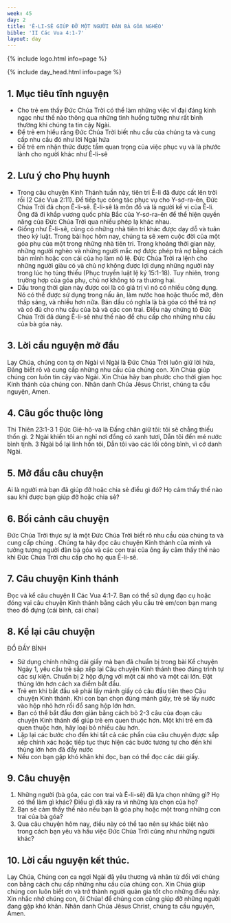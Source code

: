 ```yaml
---
week: 45
day: 2
title: 'Ê-LI-SÊ GIÚP ĐỠ MỘT NGƯỜI ĐÀN BÀ GÓA NGHÈO'
bible: 'II Các Vua 4:1-7'
layout: day
---
```



{% include logo.html info=page %}

{% include day_head.html info=page %}

## 1. Mục tiêu tĩnh nguyện
- Cho trẻ em thấy Đức Chúa Trời có thể làm những việc vĩ đại đáng kinh ngạc như thế nào thông qua những tình huống tưởng như rất bình thường khi chúng ta tin cậy Ngài.
- Để trẻ em hiểu rằng Đức Chúa Trời biết nhu cầu của chúng ta và cung cấp nhu cầu đó như lời Ngài hứa
- Để trẻ em nhận thức được tầm quan trọng của việc phục vụ và là phước lành cho người khác như Ê-li-sê

## 2. Lưu ý cho Phụ huynh
- Trong câu chuyện Kinh Thánh tuần này, tiên tri Ê-li đã được cất lên trời rồi (2 Các Vua 2:11). Để tiếp tục công tác phục vụ cho Y-sơ-ra-ên, Đức Chúa Trời đã chọn Ê-li-sê. Ê-li-sê là môn đồ và là người kế vị của Ê-li. Ông đã đi khắp vương quốc phía Bắc của Y-sơ-ra-ên để thể hiện quyền năng của Đức Chúa Trời qua nhiều phép lạ khác nhau.
- Giống như Ê-li-sê, cũng có những nhà tiên tri khác được dạy dỗ và tuân theo kỷ luật. Trong bài học hôm nay, chúng ta sẽ xem cuộc đời của một góa phụ của một trong những nhà tiên tri. Trong khoảng thời gian này, những người nghèo và những người mắc nợ được phép trả nợ bằng cách bán mình hoặc con cái của họ làm nô lệ. Đức Chúa Trời ra lệnh cho những người giàu có và chủ nợ không được lợi dụng những người này trong lúc họ túng thiếu (Phục truyền luật lệ ký 15:1-18). Tuy nhiên, trong trường hợp của góa phụ, chủ nợ không tỏ ra thương hại.
- Dầu trong thời gian này được coi là có giá trị vì nó có nhiều công dụng. Nó có thể được sử dụng trong nấu ăn, làm nước hoa hoặc thuốc mỡ, đèn thắp sáng, và nhiều hơn nữa. Bán dầu có nghĩa là bà góa có thể trả nợ và có đủ cho nhu cầu của bà và các con trai. Điều này chứng tỏ Đức Chúa Trời đã dùng Ê-li-sê như thế nào để chu cấp cho những nhu cầu của bà góa này.

## 3. Lời cầu nguyện mở đầu
Lạy Chúa, chúng con tạ ơn Ngài vì Ngài là Đức Chúa Trời luôn giữ lời hứa, Đấng biết rõ và cung cấp những nhu cầu của chúng con. Xin Chúa giúp chúng con luôn tin cậy vào Ngài. Xin Chúa hãy ban phước cho thời gian học Kinh thánh của chúng con. Nhân danh Chúa Jêsus Christ, chúng ta cầu nguyện, Amen.


## 4. Câu gốc thuộc lòng
Thi Thiên 23:1-3
1 Đức Giê-hô-va là Đấng chăn giữ tôi: tôi sẽ chẳng thiếu thốn gì. 2 Ngài khiến tôi an nghỉ nơi đồng cỏ xanh tươi, Dẫn tôi đến mé nước bình tịnh. 3 Ngài bổ lại linh hồn tôi, Dẫn tôi vào các lối công bình, vì cớ danh Ngài.

## 5. Mở đầu câu chuyện
Ai là người mà bạn đã giúp đỡ hoặc chia sẻ điều gì đó? Họ cảm thấy thế nào sau khi được bạn giúp đỡ hoặc chia sẻ?

## 6. Bối cảnh câu chuyện
Đức Chúa Trời thực sự là một Đức Chúa Trời biết rõ nhu cầu của chúng ta và cung cấp chúng . Chúng ta hãy đọc câu chuyện Kinh thánh của mình và tưởng tượng người đàn bà góa và các con trai của ông ấy cảm thấy thế nào khi Đức Chúa Trời chu cấp cho họ qua Ê-li-sê.

## 7. Câu chuyện Kinh thánh
Đọc và kể câu chuyện II Các Vua 4:1-7. Bạn có thể sử dụng đạo cụ hoặc đóng vai câu chuyện Kinh thánh bằng cách yêu cầu trẻ em/con bạn mang theo đồ đựng (cái bình, cái chai)


## 8. Kể lại câu chuyện
ĐỔ ĐẦY BÌNH
- Sử dụng chính những dải giấy mà bạn đã chuẩn bị trong bài Kể chuyện Ngày 1, yêu cầu trẻ sắp xếp lại Câu chuyện Kinh thánh theo đúng trình tự các sự kiện. Chuẩn bị 2 hộp đựng với một cái nhỏ và một cái lớn. Đặt thùng lớn hơn cách xa điểm bắt đầu.
- Trẻ em khi bắt đầu sẽ phải lấy mảnh giấy có câu đầu tiên theo Câu chuyện Kinh thánh. Khi con bạn chọn đúng mảnh giấy, trẻ sẽ lấy nước vào hộp nhỏ hơn rồi đổ sang hộp lớn hơn.
- Bạn có thể bắt đầu đơn giản bằng cách bỏ 2-3 câu của đoạn câu chuyện Kinh thánh để giúp trẻ em quen thuộc hơn. Một khi trẻ em đã quen thuộc hơn, hãy loại bỏ nhiều câu hơn.
- Lặp lại các bước cho đến khi tất cả các phần của câu chuyện được sắp xếp chính xác hoặc tiếp tục thực hiện các bước tương tự cho đến khi thùng lớn hơn đã đầy nước
- Nếu con bạn gặp khó khăn khi đọc, bạn có thể đọc các dải giấy.


## 9. Câu chuyện
1. Những người (bà góa, các con trai và Ê-li-sê) đã lựa chọn những gì? Họ có thể làm gì khác? Điều gì đã xảy ra vì những lựa chọn của họ?
2. Bạn sẽ cảm thấy thế nào nếu bạn là góa phụ hoặc một trong những con trai của bà góa?
3. Qua câu chuyện hôm nay, điều này có thể tạo nên sự khác biệt nào trong cách bạn yêu và hầu việc Đức Chúa Trời cũng như những người khác?

## 10. Lời cầu nguyện kết thúc.
Lạy Chúa, Chúng con ca ngợi Ngài đã yêu thương và nhân từ đối với chúng con bằng cách chu cấp những nhu cầu của chúng con. Xin Chúa giúp chúng con luôn biết ơn và trở thành người quản gia tốt cho những điều này. Xin nhắc nhở chúng con, ôi Chúa! để chúng con cũng giúp đỡ những người đang gặp khó khăn. Nhân danh Chúa Jêsus Christ, chúng ta cầu nguyện, Amen.
